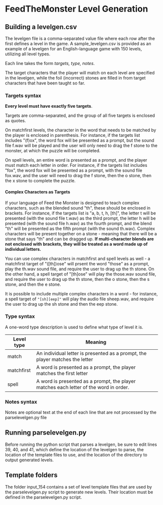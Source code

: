 # FeedTheMonster Level Generation

## Building a levelgen.csv
The levelgen file is a comma-separated value file where each row after the first defines a level in the game. A sample_levelgen.csv is provided as an example of a levelgen for an English-language game with 150 levels, utilizing all level types.

Each line takes the form *targets, type, notes*.

The target characters that the player will match on each level are specified in the levelgen, while the foil (incorrect) stones are filled in from target characters that have been taught so far.

### Targets syntax
**Every level must have exactly five targets**.

Targets are comma-separated, and the group of all five targets is enclosed as quotes.

On matchfirst levels, the character in the word that needs to be matched by the player is enclosed in parenthesis. For instance, if the targets list includes "(f)ox", the word fox will be presented as a prompt, but the sound file f.wav will be played and the user will only need to drag the f stone to the monster, at which the puzzle will be completed.

On spell levels, an entire word is presented as a prompt, and the player must match each letter in order. For instance, if the targets list includes "fox", the word fox will be presented as a prompt, with the sound file fox.wav, and the user will need to drag the f stone, then the o stone, then the x stone to complete the puzzle.

#### Complex Characters as Targets
If your language of Feed the Monster is designed to teach complex characters, such as the blended sound "th", these should be enclosed in brackets. For instance, if the targets list is "a, b, t, h, [th]", the letter t will be presented (with the sound file t.wav) as the third prompt, the letter h will be presented (with the sound file h.wav) as the fourth prompt, and the blend "th" will be presented as the fifth prompt (with the sound th.wav). Complex characters will be present together on a stone - meaning that there will be a stone that says "th" and can be dragged up. **If multi-character blends are not enclosed with brackets, they will be treated as a word made up of individual letters.**

You can use complex characters in matchfirst and spell levels as well - a matchfirst target of "([th])ose" will prsent the word "those" as a prompt, play the th.wav sound file, and require the user to drag up the th stone. On the other hand, a spell target of "[th]ose" will play the those.wav sound file, and require the user to drag up the th stone, then the o stone, then the s stone, and then the e stone.

It is possible to include multiple complex characters in a word - for instance, a spell target of `"[sh][eep]"` will play the audio file sheep.wav, and require the user to drag up the sh stone and then the eep stone.


### Type syntax
A one-word type description is used to define what type of level it is.

Level type | Meaning
----- | -----
match | An individual letter is presented as a prompt, the player matches the letter
matchfirst | A word is presented as a prompt, the player matches the first letter
spell | A word is presented as a prompt, the player matches each letter of the word in order.

### Notes syntax
Notes are optional text at the end of each line that are not processed by the parselevelgen.py file

## Running parselevelgen.py
Before running the python script that parses a levelgen, be sure to edit lines 39, 40, and 41, which define the location of the levelgen to parse, the location of the template files to use, and the location of the directory to output generated levels.

## Template folders
The folder input_154 contains a set of level template files that are used by the parselevelgen.py script to generate new levels. Their location must be defined in the parselevelgen.py script.

